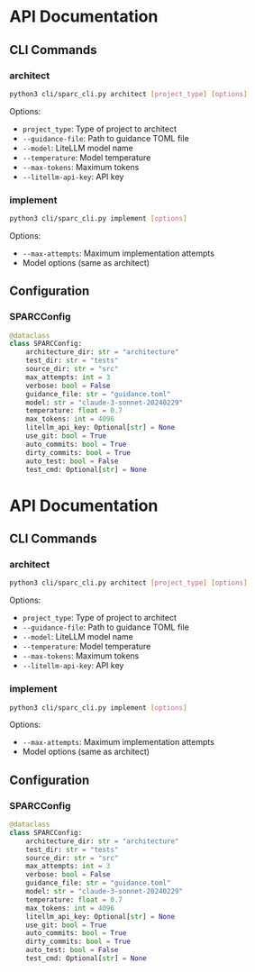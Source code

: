 # API Documentation

## CLI Commands

### architect
```bash
python3 cli/sparc_cli.py architect [project_type] [options]
```

Options:
- `project_type`: Type of project to architect
- `--guidance-file`: Path to guidance TOML file
- `--model`: LiteLLM model name
- `--temperature`: Model temperature
- `--max-tokens`: Maximum tokens
- `--litellm-api-key`: API key

### implement
```bash
python3 cli/sparc_cli.py implement [options]
```

Options:
- `--max-attempts`: Maximum implementation attempts
- Model options (same as architect)

## Configuration

### SPARCConfig
```python
@dataclass
class SPARCConfig:
    architecture_dir: str = "architecture"
    test_dir: str = "tests"
    source_dir: str = "src"
    max_attempts: int = 3
    verbose: bool = False
    guidance_file: str = "guidance.toml"
    model: str = "claude-3-sonnet-20240229"
    temperature: float = 0.7
    max_tokens: int = 4096
    litellm_api_key: Optional[str] = None
    use_git: bool = True
    auto_commits: bool = True
    dirty_commits: bool = True
    auto_test: bool = False
    test_cmd: Optional[str] = None
```
# API Documentation

## CLI Commands

### architect
```bash
python3 cli/sparc_cli.py architect [project_type] [options]
```

Options:
- `project_type`: Type of project to architect
- `--guidance-file`: Path to guidance TOML file
- `--model`: LiteLLM model name
- `--temperature`: Model temperature
- `--max-tokens`: Maximum tokens
- `--litellm-api-key`: API key

### implement
```bash
python3 cli/sparc_cli.py implement [options]
```

Options:
- `--max-attempts`: Maximum implementation attempts
- Model options (same as architect)

## Configuration

### SPARCConfig
```python
@dataclass
class SPARCConfig:
    architecture_dir: str = "architecture"
    test_dir: str = "tests"
    source_dir: str = "src"
    max_attempts: int = 3
    verbose: bool = False
    guidance_file: str = "guidance.toml"
    model: str = "claude-3-sonnet-20240229"
    temperature: float = 0.7
    max_tokens: int = 4096
    litellm_api_key: Optional[str] = None
    use_git: bool = True
    auto_commits: bool = True
    dirty_commits: bool = True
    auto_test: bool = False
    test_cmd: Optional[str] = None
```
